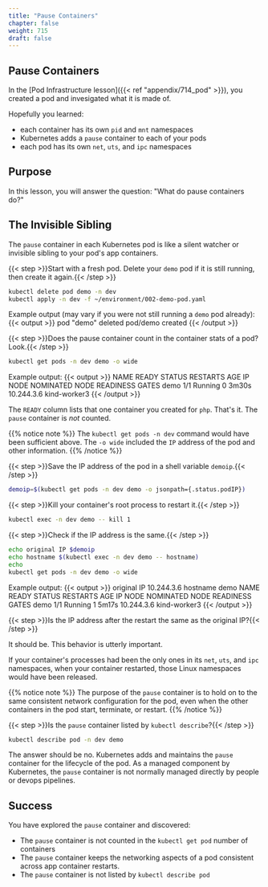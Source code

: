 ```yaml
---
title: "Pause Containers"
chapter: false
weight: 715
draft: false
---
```


## Pause Containers

In the [Pod Infrastructure lesson]({{< ref "appendix/714_pod" >}}), you created a pod and invesigated what it is made of.

Hopefully you learned:
- each container has its own `pid` and `mnt` namespaces
- Kubernetes adds a `pause` container to each of your pods
- each pod has its own `net`, `uts`, and `ipc` namespaces

## Purpose

In this lesson, you will answer the question: "What do pause containers do?"

## The Invisible Sibling

The `pause` container in each Kubernetes pod is like a silent watcher or invisible sibling to your pod's app containers.

{{< step >}}Start with a fresh pod. Delete your `demo` pod if it is still running, then create it again.{{< /step >}}

```bash
kubectl delete pod demo -n dev
kubectl apply -n dev -f ~/environment/002-demo-pod.yaml 
```

Example output (may vary if you were not still running a `demo` pod already):
{{< output >}}
pod "demo" deleted
pod/demo created
{{< /output >}}

{{< step >}}Does the pause container count in the container stats of a pod? Look.{{< /step >}}

```bash
kubectl get pods -n dev demo -o wide
```

Example output:
{{< output >}}
NAME   READY   STATUS    RESTARTS   AGE     IP           NODE           NOMINATED NODE   READINESS GATES
demo   1/1     Running   0          3m30s   10.244.3.6   kind-worker3   <none>           <none>
{{< /output >}}

The `READY` column lists that one container you created for `php`. 
That's it. The `pause` container is *not* counted.

{{% notice note %}}
The `kubectl get pods -n dev` command would have been sufficient above.
The `-o wide` included the `IP` address of the pod and other information.
{{% /notice %}}

{{< step >}}Save the IP address of the pod in a shell variable `demoip`.{{< /step >}}

```bash
demoip=$(kubectl get pods -n dev demo -o jsonpath={.status.podIP}) 
```

{{< step >}}Kill your container's root process to restart it.{{< /step >}}

```bash
kubectl exec -n dev demo -- kill 1
```

{{< step >}}Check if the IP address is the same.{{< /step >}}

```bash
echo original IP $demoip
echo hostname $(kubectl exec -n dev demo -- hostname)
echo
kubectl get pods -n dev demo -o wide
```

Example output:
{{< output >}}
original IP 10.244.3.6
hostname demo
NAME   READY   STATUS    RESTARTS   AGE     IP           NODE           NOMINATED NODE   READINESS GATES
demo   1/1     Running   1          5m17s   10.244.3.6   kind-worker3   <none>           <none>
{{< /output >}}

{{< step >}}Is the IP address after the restart the same as the original IP?{{< /step >}}

It should be. This behavior is utterly important.

If your container's processes had been the only ones in its `net`, `uts`, and `ipc` namespaces, 
when your container restarted, those Linux namespaces would have been released. 

{{% notice note %}}
The purpose of the `pause` container is to hold on to the same consistent network configuration for the pod,
even when the other containers in the pod start, terminate, or restart.
{{% /notice %}}

{{< step >}}Is the `pause` container listed by `kubectl describe`?{{< /step >}}

```bash
kubectl describe pod -n dev demo
```

The answer should be no. Kubernetes adds and maintains the `pause` container for the lifecycle of the pod.
As a managed component by Kubernetes, the `pause` container is not normally managed directly by people or devops pipelines.

## Success

You have explored the `pause` container and discovered:
- The `pause` container is not counted in the `kubectl get pod` number of containers
- The `pause` container keeps the networking aspects of a pod consistent across app container restarts.
- The `pause` container is not listed by `kubectl describe pod`
